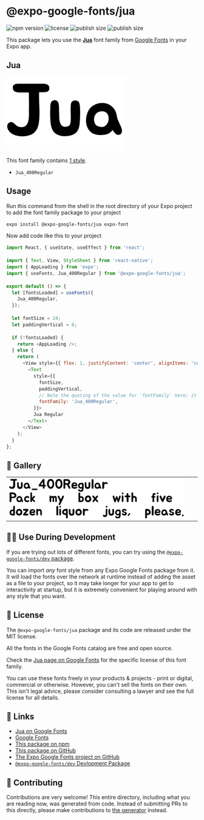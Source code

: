 # @expo-google-fonts/jua

![npm version](https://flat.badgen.net/npm/v/@expo-google-fonts/jua)
![license](https://flat.badgen.net/github/license/expo/google-fonts)
![publish size](https://flat.badgen.net/packagephobia/install/@expo-google-fonts/jua)
![publish size](https://flat.badgen.net/packagephobia/publish/@expo-google-fonts/jua)

This package lets you use the [**Jua**](https://fonts.google.com/specimen/Jua) font family from [Google Fonts](https://fonts.google.com/) in your Expo app.

## Jua

![Jua](./font-family.png)

This font family contains [1 style](#-gallery).

- `Jua_400Regular`

## Usage

Run this command from the shell in the root directory of your Expo project to add the font family package to your project
```sh
expo install @expo-google-fonts/jua expo-font
```

Now add code like this to your project
```js
import React, { useState, useEffect } from 'react';

import { Text, View, StyleSheet } from 'react-native';
import { AppLoading } from 'expo';
import { useFonts, Jua_400Regular } from '@expo-google-fonts/jua';

export default () => {
  let [fontsLoaded] = useFonts({
    Jua_400Regular,
  });

  let fontSize = 24;
  let paddingVertical = 6;

  if (!fontsLoaded) {
    return <AppLoading />;
  } else {
    return (
      <View style={{ flex: 1, justifyContent: 'center', alignItems: 'center' }}>
        <Text
          style={{
            fontSize,
            paddingVertical,
            // Note the quoting of the value for `fontFamily` here; it expects a string!
            fontFamily: 'Jua_400Regular',
          }}>
          Jua Regular
        </Text>
      </View>
    );
  }
};

```

## 🔡 Gallery


||||
|-|-|-|
|![Jua_400Regular](./Jua_400Regular.ttf.png)||||


## 👩‍💻 Use During Development

If you are trying out lots of different fonts, you can try using the [`@expo-google-fonts/dev` package](https://github.com/expo/google-fonts/tree/master/font-packages/dev#readme).

You can import *any* font style from any Expo Google Fonts package from it. It will load the fonts
over the network at runtime instead of adding the asset as a file to your project, so it may take longer
for your app to get to interactivity at startup, but it is extremely convenient
for playing around with any style that you want.

## 📖 License

The `@expo-google-fonts/jua` package and its code are released under the MIT license.

All the fonts in the Google Fonts catalog are free and open source.

Check the [Jua page on Google Fonts](https://fonts.google.com/specimen/Jua) for the specific license of this font family.

You can use these fonts freely in your products & projects - print or digital, commercial or otherwise. However, you can't sell the fonts on their own. This isn't legal advice, please consider consulting a lawyer and see the full license for all details.

## 🔗 Links

- [Jua on Google Fonts](https://fonts.google.com/specimen/Jua)
- [Google Fonts](https://fonts.google.com/)
- [This package on npm](https://www.npmjs.com/package/@expo-google-fonts/jua)
- [This package on GitHub](https://github.com/expo/google-fonts/tree/master/font-packages/jua)
- [The Expo Google Fonts project on GitHub](https://github.com/expo/google-fonts)
- [`@expo-google-fonts/dev` Devlopment Package](https://github.com/expo/google-fonts/tree/master/font-packages/dev)

## 🤝 Contributing

Contributions are very welcome! This entire directory, including what you are reading now, was generated from code. Instead of submitting PRs to this directly, please make contributions to [the generator](https://github.com/expo/google-fonts/tree/master/packages/generator) instead.
